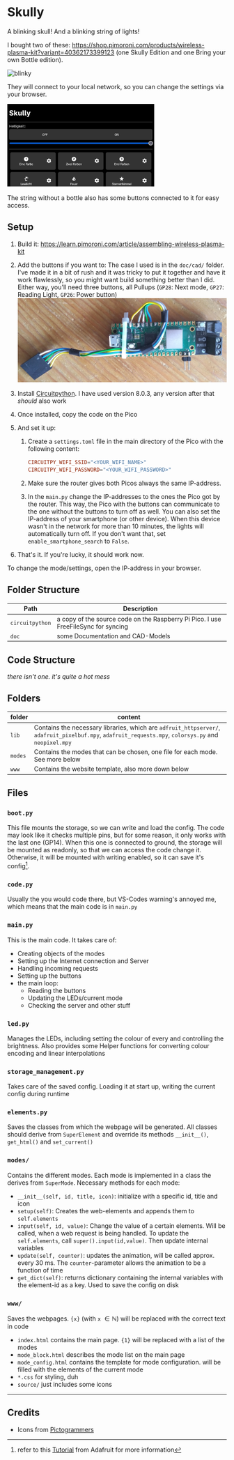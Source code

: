 # Skully


A blinking skull! And a blinking string of lights!

I bought two of these: https://shop.pimoroni.com/products/wireless-plasma-kit?variant=40362173399123 (one Skully Edition and one Bring your own Bottle edition).

![blinky](./ReadMe.assets/blinky.gif)

They will connect to your local network, so you can change the settings via your browser.

<img src="./ReadMe.assets/webpage_mobile_landscape.png" alt="webpage" style="zoom: 33%;" />

The string without a bottle also has some buttons connected to it for easy access.

## Setup

1. Build it: https://learn.pimoroni.com/article/assembling-wireless-plasma-kit

2. Add the buttons if you want to:
    The case I used is in the `doc/cad/` folder. I've made it in a bit of rush and it was tricky to put it together and have it work flawlessly, so you might want build something better than I did.
    Either way, you'll need three buttons, all Pullups (`GP28`: Next mode, `GP27`: Reading Light, `GP26`: Power button)
    ![pico_soldered](./ReadMe.assets/pico_soldered.jpg)

3. Install [Circuitpython](https://circuitpython.org/board/raspberry_pi_pico_w/). I have used version 8.0.3, any version after that *should* also work

4. Once installed, copy the code on the Pico

5. And set it up:

    1. Create a `settings.toml` file in the main directory of the Pico with the following content:
        ```toml
        CIRCUITPY_WIFI_SSID="<YOUR_WIFI_NAME>"
        CIRCUITPY_WIFI_PASSWORD="<YOUR_WIFI_PASSWORD>"
        ```

    2. Make sure the router gives both Picos always the same IP-address.

    3. In the `main.py` change the IP-addresses to the ones the Pico got by the router. This way, the Pico with the buttons can communicate to the one without the buttons to turn off as well.
        You can also set the IP-address of your smartphone (or other device). When this device wasn't in the network for more than 10 minutes, the lights will automatically turn off. If you don't want that, set `enable_smartphone_search` to `False`.

6. That's it. If you're lucky, it should work now.

To change the mode/settings, open the IP-address in your browser.

## Folder Structure

| Path            | Description                                                  |
| --------------- | ------------------------------------------------------------ |
| `circuitpython` | a copy of the source code on the Raspberry Pi Pico. I use FreeFileSync for syncing |
| `doc`           | some Documentation and CAD-Models                            |



## Code Structure

*there isn't one. it's quite a hot mess*



## Folders

| folder  | content                                                      |
| ------- | ------------------------------------------------------------ |
| `lib`   | Contains the necessary libraries, which are `adfruit_httpserver/`, `adafruit_pixelbuf.mpy`, `adafruit_requests.mpy`, `colorsys.py` and `neopixel.mpy` |
| `modes` | Contains the modes that can be chosen, one file for each mode. See more below |
| `www`   | Contains the website template, also more down below          |

## Files

### `boot.py`

This file mounts the storage, so we can write and load the config. The code may look like it checks multiple pins, but for some reason, it only works with the last one (GP14). When this one is connected to ground, the storage will be mounted as readonly, so that we can access the code change it. Otherwise, it will be mounted with writing enabled, so it can save it's config[^ada_storage_mount].



### `code.py`

Usually the you would code there, but VS-Codes warning's annoyed me, which means that the main code is in `main.py`



### `main.py`

This is the main code. It takes care of:

- Creating objects of the modes
- Setting up the Internet connection and Server
- Handling incoming requests
- Setting up the buttons
- the main loop:
    - Reading the buttons
    - Updating the LEDs/current mode
    - Checking the server and other stuff



### `led.py`

Manages the LEDs, including setting the colour of every and controlling the brightness.
Also provides some Helper functions for converting colour encoding and linear interpolations



### `storage_management.py`

Takes care of the saved config. Loading it at start up, writing the current config during runtime



### `elements.py`

Saves the classes from which the webpage will be generated.
All classes should derive from `SuperElement` and override its methods `__init__()`, `get_html()` and `set_current()`



### `modes/`

Contains the different modes. Each mode is implemented in a class the derives from `SuperMode`.
Necessary methods for each mode:

- `__init__(self, id, title, icon)`: initialize with a specific id, title and icon
- `setup(self)`: Creates the web-elements and appends them to `self.elements`
- `input(self, id, value)`: Change the value of a certain elements. Will be called, when a web request is being handled. To update the `self.elements`, call `super().input(id,value)`. Then update internal variables
- `update(self, counter)`: updates the animation, will be called approx. every 30 ms. The `counter`-parameter allows the animation to be a function of time
- `get_dict(self)`: returns dictionary containing the internal variables with the element-id as a key. Used to save the config on disk



### `www/`

Saves the webpages. `{x}` (with `x` $\in \mathbb{N}$) will be replaced with the correct text in code

- `index.html` contains the main page. `{1}` will be replaced with a list of the modes
- `mode_block.html` describes the mode list on the main page
- `mode_config.html` contains the template for mode configuration. will be filled with the elements of the current mode
- `*.css` for styling, duh
- `source/` just includes some icons



---

## Credits

- Icons from [Pictogrammers](https://pictogrammers.com/library/mdi/)



[^ada_storage_mount]: refer to this [Tutorial](https://learn.adafruit.com/circuitpython-essentials/circuitpython-storage) from Adafruit for more information
